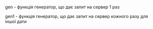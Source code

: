 gen - функція генератор, що дає запит на сервер 1 раз

gen1 - функція генератор, що дає запит на сервер кожного разу для іншої дати
 
 
